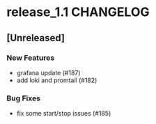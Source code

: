 # release_1.1 CHANGELOG

## [Unreleased]

### New Features

- grafana update (#187)
- add loki and promtail (#182)

### Bug Fixes

- fix some start/stop issues (#185)


